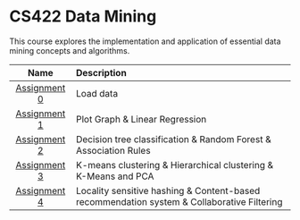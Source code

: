 # CS422 Data Mining

This course explores the implementation and application of essential data mining concepts and algorithms.

|Name|Description|
|:---:|:---|
|[Assignment 0](./Assignment0)|Load data|
|[Assignment 1](./Assignment1)|Plot Graph & Linear Regression|
|[Assignment 2](./Assignment2)|Decision tree classification & Random Forest & Association Rules|
|[Assignment 3](./Assignment3)|K-means clustering & Hierarchical clustering & K-Means and PCA|
|[Assignment 4](./Assignment4)|Locality sensitive hashing & Content-based recommendation system & Collaborative Filtering|
